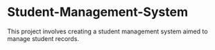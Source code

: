 # Student-Management-System
This project involves creating a student management system aimed to manage student records.
